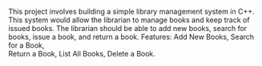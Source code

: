 This project involves building a simple library management system in C++. This system 
would allow the librarian to manage books and keep track of issued books. The librarian 
should be able to add new books, search for books, issue a book, and return a book.
Features: 
Add New Books, 
Search for a Book,  
Return a Book,
List All Books, 
Delete a Book. 
